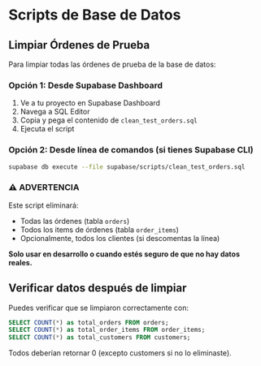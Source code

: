 # Scripts de Base de Datos

## Limpiar Órdenes de Prueba

Para limpiar todas las órdenes de prueba de la base de datos:

### Opción 1: Desde Supabase Dashboard
1. Ve a tu proyecto en Supabase Dashboard
2. Navega a SQL Editor
3. Copia y pega el contenido de `clean_test_orders.sql`
4. Ejecuta el script

### Opción 2: Desde línea de comandos (si tienes Supabase CLI)
```bash
supabase db execute --file supabase/scripts/clean_test_orders.sql
```

### ⚠️ ADVERTENCIA
Este script eliminará:
- Todas las órdenes (tabla `orders`)
- Todos los items de órdenes (tabla `order_items`)
- Opcionalmente, todos los clientes (si descomentas la línea)

**Solo usar en desarrollo o cuando estés seguro de que no hay datos reales.**

## Verificar datos después de limpiar

Puedes verificar que se limpiaron correctamente con:

```sql
SELECT COUNT(*) as total_orders FROM orders;
SELECT COUNT(*) as total_order_items FROM order_items;
SELECT COUNT(*) as total_customers FROM customers;
```

Todos deberían retornar 0 (excepto customers si no lo eliminaste).
